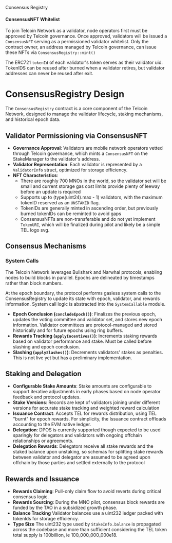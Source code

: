 Consensus Registry

#### ConsensusNFT Whitelist

To join Telcoin Network as a validator, node operators first must be approved by Telcoin governance. Once approved, validators will be issued a `ConsensusNFT` serving as a permissioned validator whitelist. Only the contract owner, an address managed by Telcoin governance, can issue these NFTs via `ConsensusRegistry::mint()`

The ERC721 `tokenId` of each validator's token serves as their validator uid. TokenIDS can be reused after burned when a validator retires, but validator addresses can never be reused after exit.

# ConsensusRegistry Design

The `ConsensusRegistry` contract is a core component of the Telcoin Network, designed to manage the validator lifecycle, staking mechanisms, and historical epoch data.

## Validator Permissioning via ConsensusNFT

- **Governance Approval**: Validators are mobile network operators vetted through Telcoin governance, which mints a `ConsensusNFT` on the StakeManager to the validator's address.
- **Validator Representation**: Each validator is represented by a `ValidatorInfo` struct, optimized for storage efficiency.
- **NFT Characteristics**:
  - There are roughly 700 MNOs in the world, so the validator set will be small and current storage gas cost limits provide plenty of leeway before an update is required
  - Supports up to (type(uint24).max - 1) validators, with the maximum tokenID reserved as an `UNSTAKED` flag.
  - TokenIDs are generally minted in ascending order, but previously burned tokenIDs can be reminted to avoid gaps
  - ConsensusNFTs are non-transferable and do not yet implement `TokenURI`, which will be finalized during pilot and likely be a simple TEL logo svg.

## Consensus Mechanisms

### System Calls

The Telcoin Network leverages Bullshark and Narwhal protocols, enabling nodes to build blocks in parallel. Epochs are delineated by timestamps rather than block numbers.

At the epoch boundary, the protocol performs gasless system calls to the ConsensusRegistry to update its state with epoch, validator, and rewards information. System call logic is abstracted into the `SystemCallable` module.

- **Epoch Conclusion (`concludeEpoch()`)**: Finalizes the previous epoch, updates the voting committee and validator set, and stores new epoch information. Validator committees are protocol-managed and stored historically and for future epochs using ring buffers.
- **Rewards Tracking (`applyIncentives()`)**: Increments staking rewards based on validator performance and stake. Must be called before slashing and epoch conclusion.
- **Slashing (`applySlashes()`)**: Decrements validators' stakes as penalties. This is not live yet but has a preliminary implementation.

## Staking and Delegation

- **Configurable Stake Amounts**: Stake amounts are configurable to support iterative adjustments in early phases based on node operator feedback and protocol updates.
- **Stake Versions**: Records are kept of validators joining under different versions for accurate stake tracking and weighted reward calculation
- **Issuance Contract**: Accepts TEL for rewards distribution, using TEL "burnt" for epoch rewards. For simplicity, the Issuance contract offloads accounting to the EVM native ledger.
- **Delegation**: DPOS is currently supported though expected to be used sparingly for delegators and validators with ongoing offchain relationships or agreements.
- **Delegation Rewards**: Delegators receive all stake rewards and the staked balance upon unstaking, so schemas for splitting stake rewards between validator and delegator are assumed to be agreed upon offchain by those parties and settled externally to the protocol

## Rewards and Issuance

- **Rewards Claiming**: Pull-only claim flow to avoid reverts during critical consensus logic.
- **Rewards Sourcing**: During the MNO pilot, consensus block rewards are funded by the TAO in a subsidized growth phase.
- **Balance Tracking** Validator balances use a uint232 ledger packed with tokenIds for storage efficiency.
- **Type Size** The uint232 type used by `StakeInfo.balance` is propagated across the codebase and more than sufficient considering the TEL token total supply is 100billion, ie 100_000_000_000e18.
